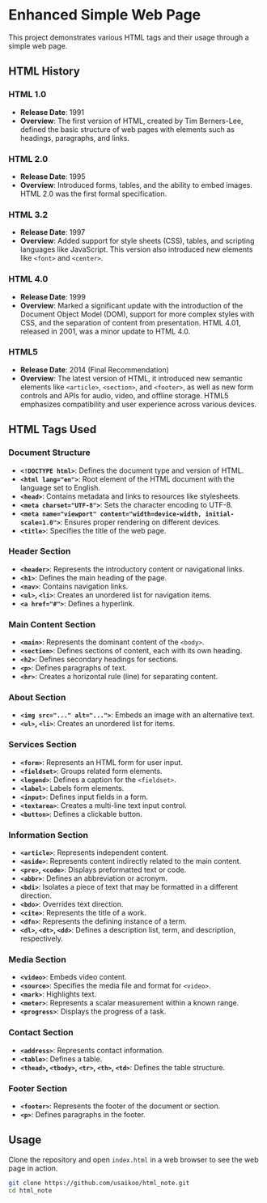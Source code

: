 # Enhanced Simple Web Page

This project demonstrates various HTML tags and their usage through a simple web page.


## HTML History

### HTML 1.0
- **Release Date**: 1991
- **Overview**: The first version of HTML, created by Tim Berners-Lee, defined the basic structure of web pages with elements such as headings, paragraphs, and links.

### HTML 2.0
- **Release Date**: 1995
- **Overview**: Introduced forms, tables, and the ability to embed images. HTML 2.0 was the first formal specification.

### HTML 3.2
- **Release Date**: 1997
- **Overview**: Added support for style sheets (CSS), tables, and scripting languages like JavaScript. This version also introduced new elements like `<font>` and `<center>`.

### HTML 4.0
- **Release Date**: 1999
- **Overview**: Marked a significant update with the introduction of the Document Object Model (DOM), support for more complex styles with CSS, and the separation of content from presentation. HTML 4.01, released in 2001, was a minor update to HTML 4.0.

### HTML5
- **Release Date**: 2014 (Final Recommendation)
- **Overview**: The latest version of HTML, it introduced new semantic elements like `<article>`, `<section>`, and `<footer>`, as well as new form controls and APIs for audio, video, and offline storage. HTML5 emphasizes compatibility and user experience across various devices.




## HTML Tags Used

### Document Structure

- **`<!DOCTYPE html>`**: Defines the document type and version of HTML.
- **`<html lang="en">`**: Root element of the HTML document with the language set to English.
- **`<head>`**: Contains metadata and links to resources like stylesheets.
- **`<meta charset="UTF-8">`**: Sets the character encoding to UTF-8.
- **`<meta name="viewport" content="width=device-width, initial-scale=1.0">`**: Ensures proper rendering on different devices.
- **`<title>`**: Specifies the title of the web page.

### Header Section

- **`<header>`**: Represents the introductory content or navigational links.
- **`<h1>`**: Defines the main heading of the page.
- **`<nav>`**: Contains navigation links.
- **`<ul>`, `<li>`**: Creates an unordered list for navigation items.
- **`<a href="#">`**: Defines a hyperlink.

### Main Content Section

- **`<main>`**: Represents the dominant content of the `<body>`.
- **`<section>`**: Defines sections of content, each with its own heading.
- **`<h2>`**: Defines secondary headings for sections.
- **`<p>`**: Defines paragraphs of text.
- **`<hr>`**: Creates a horizontal rule (line) for separating content.

### About Section

- **`<img src="..." alt="...">`**: Embeds an image with an alternative text.
- **`<ul>`, `<li>`**: Creates an unordered list for items.

### Services Section

- **`<form>`**: Represents an HTML form for user input.
- **`<fieldset>`**: Groups related form elements.
- **`<legend>`**: Defines a caption for the `<fieldset>`.
- **`<label>`**: Labels form elements.
- **`<input>`**: Defines input fields in a form.
- **`<textarea>`**: Creates a multi-line text input control.
- **`<button>`**: Defines a clickable button.

### Information Section

- **`<article>`**: Represents independent content.
- **`<aside>`**: Represents content indirectly related to the main content.
- **`<pre>`, `<code>`**: Displays preformatted text or code.
- **`<abbr>`**: Defines an abbreviation or acronym.
- **`<bdi>`**: Isolates a piece of text that may be formatted in a different direction.
- **`<bdo>`**: Overrides text direction.
- **`<cite>`**: Represents the title of a work.
- **`<dfn>`**: Represents the defining instance of a term.
- **`<dl>`, `<dt>`, `<dd>`**: Defines a description list, term, and description, respectively.

### Media Section

- **`<video>`**: Embeds video content.
- **`<source>`**: Specifies the media file and format for `<video>`.
- **`<mark>`**: Highlights text.
- **`<meter>`**: Represents a scalar measurement within a known range.
- **`<progress>`**: Displays the progress of a task.

### Contact Section

- **`<address>`**: Represents contact information.
- **`<table>`**: Defines a table.
- **`<thead>`, `<tbody>`, `<tr>`, `<th>`, `<td>`**: Defines the table structure.

### Footer Section

- **`<footer>`**: Represents the footer of the document or section.
- **`<p>`**: Defines paragraphs in the footer.

## Usage

Clone the repository and open `index.html` in a web browser to see the web page in action.

```bash
git clone https://github.com/usaikoo/html_note.git
cd html_note
